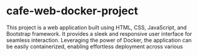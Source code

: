 # cafe-web-docker-project
This project is a web application built using HTML, CSS, JavaScript, and Bootstrap framework. It provides a sleek and responsive user interface for seamless interaction. Leveraging the power of Docker, the application can be easily containerized, enabling effortless deployment across various 
